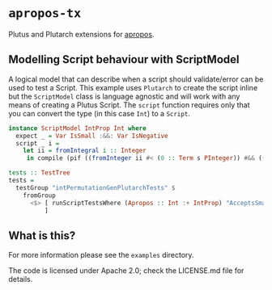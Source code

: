 # `apropos-tx`
Plutus and Plutarch extensions for [apropos](https://github.com/mlabs-haskell/apropos).

## Modelling Script behaviour with ScriptModel

A logical model that can describe when a script should validate/error can be used to test a Script. This example uses `Plutarch` to create the script inline but the `ScriptModel` class is language agnostic and will work with any means of creating a Plutus Script. The `script` function requires only that you can convert the type (in this case `Int`) to a `Script`.

```Haskell
instance ScriptModel IntProp Int where
  expect _ = Var IsSmall :&&: Var IsNegative
  script _ i =
    let ii = fromIntegral i :: Integer
     in compile (pif ((fromInteger ii #< (0 :: Term s PInteger)) #&& ((fromInteger (-10) :: Term s PInteger) #<= fromInteger ii)) (pcon PUnit) perror)

tests :: TestTree
tests =
  testGroup "intPermutationGenPlutarchTests" $
    fromGroup
      <$> [ runScriptTestsWhere (Apropos :: Int :+ IntProp) "AcceptsSmallNegativeInts" Yes
          ]

```


## What is this?
For more information please see the `examples` directory.

The code is licensed under Apache 2.0; check the LICENSE.md file for details.
